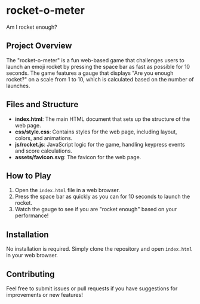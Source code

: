 # rocket-o-meter
Am I rocket enough?

## Project Overview
The "rocket-o-meter" is a fun web-based game that challenges users to launch an emoji rocket by pressing the space bar as fast as possible for 10 seconds. The game features a gauge that displays "Are you enough rocket?" on a scale from 1 to 10, which is calculated based on the number of launches.

## Files and Structure
- **index.html**: The main HTML document that sets up the structure of the web page.
- **css/style.css**: Contains styles for the web page, including layout, colors, and animations.
- **js/rocket.js**: JavaScript logic for the game, handling keypress events and score calculations.
- **assets/favicon.svg**: The favicon for the web page.

## How to Play
1. Open the `index.html` file in a web browser.
2. Press the space bar as quickly as you can for 10 seconds to launch the rocket.
3. Watch the gauge to see if you are "rocket enough" based on your performance!

## Installation
No installation is required. Simply clone the repository and open `index.html` in your web browser.

## Contributing
Feel free to submit issues or pull requests if you have suggestions for improvements or new features!